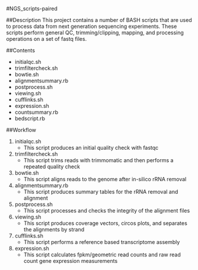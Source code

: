 #NGS_scripts-paired

##Description
This project contains a number of BASH scripts that are used to process data
from next generation sequencing experiments. These scripts perform general
QC, trimming/clipping, mapping, and processing operations on a set of fastq files.



##Contents
* initialqc.sh
* trimfiltercheck.sh
* bowtie.sh
* alignmentsummary.rb
* postprocess.sh
* viewing.sh
* cufflinks.sh
* expression.sh
* countsummary.rb
* bedscript.rb



##Workflow
1. initialqc.sh
   * This script produces an initial quality check with fastqc
2. trimfiltercheck.sh
   * This script trims reads with trimmomatic and then performs a repeated quality check
3. bowtie.sh
   * This script aligns reads to the genome after in-silico rRNA removal
4. alignmentsummary.rb
   * This script produces summary tables for the rRNA removal and alignment
5. postprocess.sh
   * This script processes and checks the integrity of the alignment files
6. viewing.sh
   * This script produces coverage vectors, circos plots, and separates the alignments by strand
7. cufflinks.sh
   * This script performs a reference based transcriptome assembly
8. expression.sh
   * This script calculates fpkm/geometric read counts and raw read count gene expression measurements



